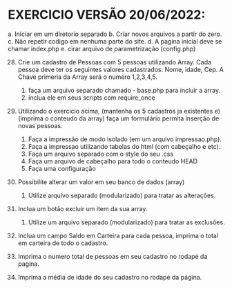 # EXERCICIO VERSÃO 20/06/2022:

a. Iniciar em um diretorio separado
b. Criar novos arquivos a partir do zero.
c. Não repetir codigo em nenhuma parte do site. 
d. A pagina inicial deve se chamar index.php
e. cirar arquivo de parametrização (config.php)


28. Crie um cadastro de Pessoas com 5 pessoas utilizando Array. Cada pessoa deve ter os seguintes valores cadastrados: Nome, idade, Cep. A Chave primeria da Array será o numero 1,2,3,4,5. 
    1.  faça um arquivo separado chamado - base.php para incluir a array. 
    2.  inclua ele em seus scripts com require_once 

29. Utilizando o exercicio acima, (mantenha os 5 cadastros ja existentes e)(imprima o conteudo da array) faça um formulário permita inserção de novas pessoas.  
    1.  Faça a impressão de modo isolado (em um arquivo impressao.php).
    2.  Faça a impressao utilizando tabelas do html (com cabeçalho e etc).
    3.  Faça um arquivo separado com o style do seu .css  
    4.  Faça um arquivo de cabeçalho para todo o conteudo HEAD
    5.  Faça uma configuração <title> $XXXX??? </title>
    
30. Possibilite alterar um valor em seu banco de dados (array)    
    1.  Utilize arquivo separado (modularizado) para tratar as alterações.

31. Inclua um botão excluir um item da sua array.   
    1.  Utilize um arquivo separado (modularizado) para tratar as exclusões. 

32. Inclua um campo Saldo em Carteira para cada pessoa, imprima o total em carteira de todo o cadastro.     
33. Imprima o numero total de pessoas em seu cadastro no rodapé da pagina.     
34. Imprima a média de idade do seu cadastro no rodapé da página.  